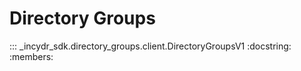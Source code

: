 # Directory Groups

::: _incydr_sdk.directory_groups.client.DirectoryGroupsV1
    :docstring:
    :members:

